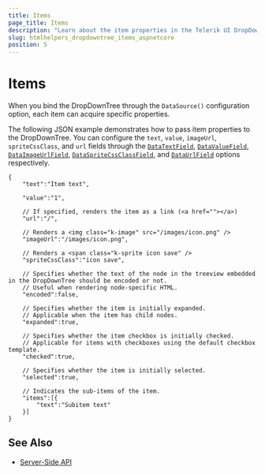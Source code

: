 ```yaml
---
title: Items
page_title: Items
description: "Learn about the item properties in the Telerik UI DropDownTree HtmlHelper for {{ site.framework }}."
slug: htmlhelpers_dropdowntree_items_aspnetcore
position: 5
---
```


# Items

When you bind the DropDownTree through the `DataSource()` configuration option, each item can acquire specific properties.

The following JSON example demonstrates how to pass item properties to the DropDownTree. You can configure the `text`, `value`, `imageUrl`, `spriteCssClass`, and `url` fields through the [`DataTextField`](/api/Kendo.Mvc.UI.Fluent/DropDownTreeBuilder#datatextfieldsystemstring), [`DataValueField`](/api/Kendo.Mvc.UI.Fluent/DropDownTreeBuilder#datavaluefieldsystemstring), [`DataImageUrlField`](/api/Kendo.Mvc.UI.Fluent/DropDownTreeBuilder#dataimageurlfieldsystemstring), [`DataSpriteCssClassField`](/api/Kendo.Mvc.UI.Fluent/DropDownTreeBuilder#dataspritecssclassfieldsystemstring), and [`DataUrlField`](/api/Kendo.Mvc.UI.Fluent/DropDownTreeBuilder#dataurlfieldsystemstring) options respectively.

    {
        "text":"Item text",

        "value":"1",

        // If specified, renders the item as a link (<a href=""></a>)
        "url":"/",

        // Renders a <img class="k-image" src="/images/icon.png" />
        "imageUrl":"/images/icon.png",

        // Renders a <span class="k-sprite icon save" />
        "spriteCssClass":"icon save",

        // Specifies whether the text of the node in the treeview embedded in the DropDownTree should be encoded or not.
        // Useful when rendering node-specific HTML.
        "encoded":false,

        // Specifies whether the item is initially expanded.
        // Applicable when the item has child nodes.
        "expanded":true,

        // Specifies whether the item checkbox is initially checked.
        // Applicable for items with checkboxes using the default checkbox template.
        "checked":true,

        // Specifies whether the item is initially selected.
        "selected":true,

        // Indicates the sub-items of the item.
        "items":[{
            "text":"Subitem text"
        }]
    }

## See Also

* [Server-Side API](/api/dropdowntree)
